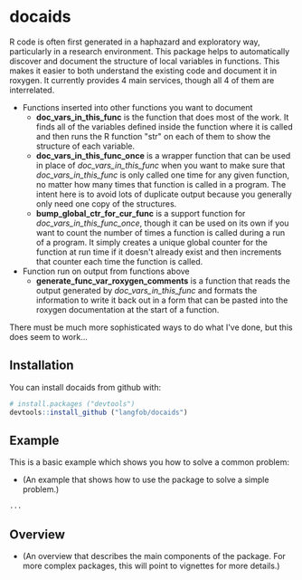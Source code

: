 <!-- README.md is generated from README.Rmd. Please edit that file -->
docaids
=======

R code is often first generated in a haphazard and exploratory way, particularly in a research environment. This package helps to automatically discover and document the structure of local variables in functions. This makes it easier to both understand the existing code and document it in roxygen. It currently provides 4 main services, though all 4 of them are interrelated.

-   Functions inserted into other functions you want to document
    -   **doc\_vars\_in\_this\_func** is the function that does most of the work. It finds all of the variables defined inside the function where it is called and then runs the R function "str" on each of them to show the structure of each variable.
    -   **doc\_vars\_in\_this\_func\_once** is a wrapper function that can be used in place of *doc\_vars\_in\_this\_func* when you want to make sure that *doc\_vars\_in\_this\_func* is only called one time for any given function, no matter how many times that function is called in a program. The intent here is to avoid lots of duplicate output because you generally only need one copy of the structures.
    -   **bump\_global\_ctr\_for\_cur\_func** is a support function for *doc\_vars\_in\_this\_func\_once*, though it can be used on its own if you want to count the number of times a function is called during a run of a program. It simply creates a unique global counter for the function at run time if it doesn't already exist and then increments that counter each time the function is called.
-   Function run on output from functions above
    -   **generate\_func\_var\_roxygen\_comments** is a function that reads the output generated by *doc\_vars\_in\_this\_func* and formats the information to write it back out in a form that can be pasted into the roxygen documentation at the start of a function.

There must be much more sophisticated ways to do what I've done, but this does seem to work...

Installation
------------

You can install docaids from github with:

``` r
# install.packages ("devtools")  
devtools::install_github ("langfob/docaids")
```

Example
-------

This is a basic example which shows you how to solve a common problem:
- (An example that shows how to use the package to solve a simple problem.)

``` r
...
```

Overview
--------

-   (An overview that describes the main components of the package. For more complex packages, this will point to vignettes for more details.)

